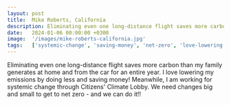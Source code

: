 ```yaml
---
layout: post
title:  Mike Roberts, California
description: Eliminating even one long-distance flight saves more carbon than my family generates at home and from the car for an entire year. I love lowering my e...
date:   2024-01-06 00:00:00 +0300
image:  '/images/mike-roberts-california.jpg'
tags:   ['systemic-change', 'saving-money', 'net-zero', 'love-lowering', 'family-generates', 'entire-year', 'climate-lobby', 'working']
---
```

Eliminating even one long-distance flight saves more carbon than my family generates at home and from the car for an entire year. I love lowering my emissions by doing less and saving money! Meanwhile, I am working for systemic change through Citizens' Climate Lobby. We need changes big and small to get to net zero - and we can do it!!


